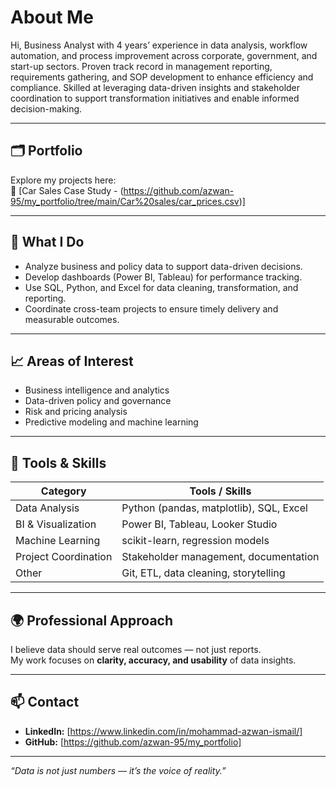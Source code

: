 # About Me

Hi, Business Analyst with 4 years’ experience in data analysis, workflow automation, and process improvement
across corporate, government, and start-up sectors. Proven track record in management reporting,
requirements gathering, and SOP development to enhance efficiency and compliance. Skilled at leveraging
data-driven insights and stakeholder coordination to support transformation initiatives and enable informed
decision-making.

---

## 🗂 Portfolio
Explore my projects here:  
🔗 [Car Sales Case Study - (https://github.com/azwan-95/my_portfolio/tree/main/Car%20sales/car_prices.csv)]

---
## 🧠 What I Do
- Analyze business and policy data to support data-driven decisions.  
- Develop dashboards (Power BI, Tableau) for performance tracking.  
- Use SQL, Python, and Excel for data cleaning, transformation, and reporting.  
- Coordinate cross-team projects to ensure timely delivery and measurable outcomes.  

---

## 📈 Areas of Interest
- Business intelligence and analytics  
- Data-driven policy and governance  
- Risk and pricing analysis  
- Predictive modeling and machine learning  

---

## 🧩 Tools & Skills
| Category | Tools / Skills |
|-----------|----------------|
| Data Analysis | Python (pandas, matplotlib), SQL, Excel |
| BI & Visualization | Power BI, Tableau, Looker Studio |
| Machine Learning | scikit-learn, regression models |
| Project Coordination | Stakeholder management, documentation |
| Other | Git, ETL, data cleaning, storytelling |

---

## 🌍 Professional Approach
I believe data should serve real outcomes — not just reports.  
My work focuses on **clarity, accuracy, and usability** of data insights.

---

## 📫 Contact
- **LinkedIn:** [https://www.linkedin.com/in/mohammad-azwan-ismail/]  
- **GitHub:** [https://github.com/azwan-95/my_portfolio]

---

*“Data is not just numbers — it’s the voice of reality.”*
